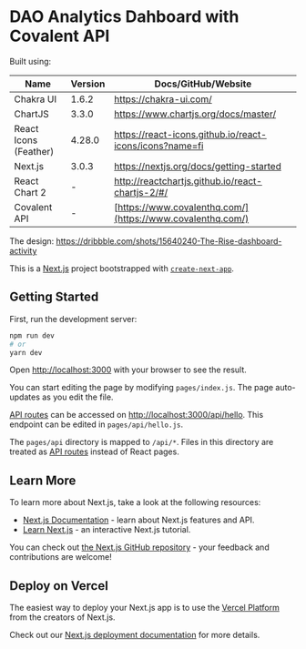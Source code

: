 # DAO Analytics Dahboard with Covalent API

Built using:

| Name | Version | Docs/GitHub/Website |
| ----------- | ----------- | ----------- |
| Chakra UI | 1.6.2 | https://chakra-ui.com/ |
| ChartJS   | 3.3.0 | https://www.chartjs.org/docs/master/ |
| React  Icons (Feather) | 4.28.0 | https://react-icons.github.io/react-icons/icons?name=fi |
| Next.js | 3.0.3 | https://nextjs.org/docs/getting-started |
| React Chart 2 | - | http://reactchartjs.github.io/react-chartjs-2/#/ |
| Covalent API | - | [https://www.covalenthq.com/](https://www.covalenthq.com/) |


The design: https://dribbble.com/shots/15640240-The-Rise-dashboard-activity


This is a [Next.js](https://nextjs.org/) project bootstrapped with [`create-next-app`](https://github.com/vercel/next.js/tree/canary/packages/create-next-app).

## Getting Started

First, run the development server:

```bash
npm run dev
# or
yarn dev
```

Open [http://localhost:3000](http://localhost:3000) with your browser to see the result.

You can start editing the page by modifying `pages/index.js`. The page auto-updates as you edit the file.

[API routes](https://nextjs.org/docs/api-routes/introduction) can be accessed on [http://localhost:3000/api/hello](http://localhost:3000/api/hello). This endpoint can be edited in `pages/api/hello.js`.

The `pages/api` directory is mapped to `/api/*`. Files in this directory are treated as [API routes](https://nextjs.org/docs/api-routes/introduction) instead of React pages.

## Learn More

To learn more about Next.js, take a look at the following resources:

- [Next.js Documentation](https://nextjs.org/docs) - learn about Next.js features and API.
- [Learn Next.js](https://nextjs.org/learn) - an interactive Next.js tutorial.

You can check out [the Next.js GitHub repository](https://github.com/vercel/next.js/) - your feedback and contributions are welcome!

## Deploy on Vercel

The easiest way to deploy your Next.js app is to use the [Vercel Platform](https://vercel.com/new?utm_medium=default-template&filter=next.js&utm_source=create-next-app&utm_campaign=create-next-app-readme) from the creators of Next.js.

Check out our [Next.js deployment documentation](https://nextjs.org/docs/deployment) for more details.
